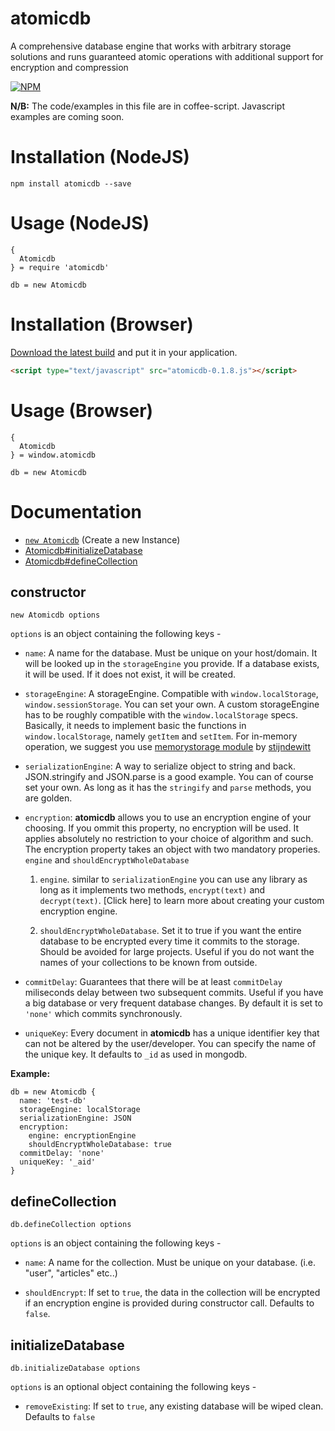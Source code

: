 # atomicdb
A comprehensive database engine that works with arbitrary storage solutions and runs guaranteed atomic operations with additional support for encryption and compression

[![NPM](https://nodei.co/npm/atomicdb.png?compact=true)](https://npmjs.org/package/atomicdb)

**N/B:** The code/examples in this file are in coffee-script. <!-- [Click here for the JavaScript Version](README-js.md) (coming soon)--> Javascript examples are coming soon.

# Installation (NodeJS)

```
npm install atomicdb --save
```

# Usage (NodeJS)
```coffee-script
{
  Atomicdb
} = require 'atomicdb'

db = new Atomicdb
```

<!-- Browser Area Start -->
# Installation (Browser)

[Download the latest build](https://github.com/iShafayet/atomicdb/blob/master/dist/browser/atomicdb-0.1.8.js) and put it in your application.

```html
<script type="text/javascript" src="atomicdb-0.1.8.js"></script>
```
<!-- Browser Area End -->

# Usage (Browser)
```coffee-script
{
  Atomicdb
} = window.atomicdb

db = new Atomicdb
```

# Documentation

* [`new Atomicdb`](#constructor) (Create a new Instance)
* [Atomicdb#initializeDatabase](#initializedatabase)
* [Atomicdb#defineCollection](#defineCollection)


## constructor
`new Atomicdb options`

`options` is an object containing the following keys - 

* `name`: A name for the database. Must be unique on your host/domain. It will be looked up in the `storageEngine` you provide. If a database exists, it will be used. If it does not exist, it will be created.

* `storageEngine`: A storageEngine. Compatible with `window.localStorage`, `window.sessionStorage`. You can set your own. A custom storageEngine has to be roughly compatible with the `window.localStorage` specs. Basically, it needs to implement basic the functions in `window.localStorage`, namely `getItem` and `setItem`. For in-memory operation, we suggest you use [memorystorage module](https://www.npmjs.com/package/memorystorage) by [stijndewitt](https://www.npmjs.com/~stijndewitt)

* `serializationEngine`: A way to serialize object to string and back. JSON.stringify and JSON.parse is a good example. You can of course set your own. As long as it has the `stringify` and `parse` methods, you are golden.

* `encryption`: **atomicdb** allows you to use an encryption engine of your choosing. If you ommit this property, no encryption will be used. It applies absolutely no restriction to your choice of algorithm and such. The encryption property takes an object with two mandatory properies. `engine` and `shouldEncryptWholeDatabase`

    1. `engine`. similar to `serializationEngine` you can use any library as long as it implements two methods, `encrypt(text)` and `decrypt(text)`. [Click here] to learn more about creating your custom encryption engine.

    2. `shouldEncryptWholeDatabase`. Set it to true if you want the entire database to be encrypted every time it commits to the storage. Should be avoided for large projects. Useful if you do not want the names of your collections to be known from outside.

* `commitDelay`: Guarantees that there will be at least `commitDelay` miliseconds delay between two subsequent commits. Useful if you have a big database or very frequent database changes. By default it is set to `'none'` which commits synchronously.

* `uniqueKey`: Every document in **atomicdb** has a unique identifier key that can not be altered by the user/developer. You can specify the name of the unique key. It defaults to `_id` as used in mongodb.

**Example:**
```coffee-script
db = new Atomicdb {
  name: 'test-db'
  storageEngine: localStorage
  serializationEngine: JSON
  encryption: 
    engine: encryptionEngine
    shouldEncryptWholeDatabase: true
  commitDelay: 'none'
  uniqueKey: '_aid'
}
```

## defineCollection
`db.defineCollection options`

`options` is an object containing the following keys - 

* `name`: A name for the collection. Must be unique on your database. (i.e. "user", "articles" etc..)

* `shouldEncrypt`: If set to `true`, the data in the collection will be encrypted if an encryption engine is provided during constructor call. Defaults to `false`.


## initializeDatabase
`db.initializeDatabase options`

`options` is an optional object containing the following keys - 

* `removeExisting`: If set to `true`, any existing database will be wiped clean. Defaults to `false`
